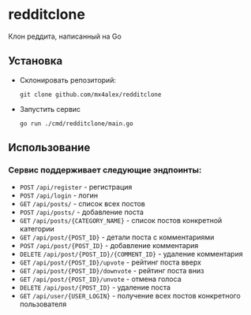 # redditclone
Клон реддита, написанный на Go

## Установка
- Склонировать репозиторий:
  ```
  git clone github.com/mx4alex/redditclone
  ```
- Запустить сервис
  ```
  go run ./cmd/redditclone/main.go
  ```

## Использование

### Сервис поддерживает следующие эндпоинты:
- `POST` `/api/register` - регистрация
- `POST` `/api/login` - логин
- `GET` `/api/posts/` - список всех постов
- `POST` `/api/posts/` - добавление поста
- `GET` `/api/posts/{CATEGORY_NAME}` - список постов конкретной категории
- `GET` `/api/post/{POST_ID}` - детали поста с комментариями
- `POST` `/api/post/{POST_ID}` - добавление комментария
- `DELETE` `/api/post/{POST_ID}/{COMMENT_ID}` - удаление комментария
- `GET` `/api/post/{POST_ID}/upvote` - рейтинг поста вверх
- `GET` `/api/post/{POST_ID}/downvote` - рейтинг поста вниз
- `GET` `/api/post/{POST_ID}/unvote` - отмена голоса
- `DELETE` `/api/post/{POST_ID}` - удаление поста
- `GET` `/api/user/{USER_LOGIN}` - получение всех постов конкретного пользователя

